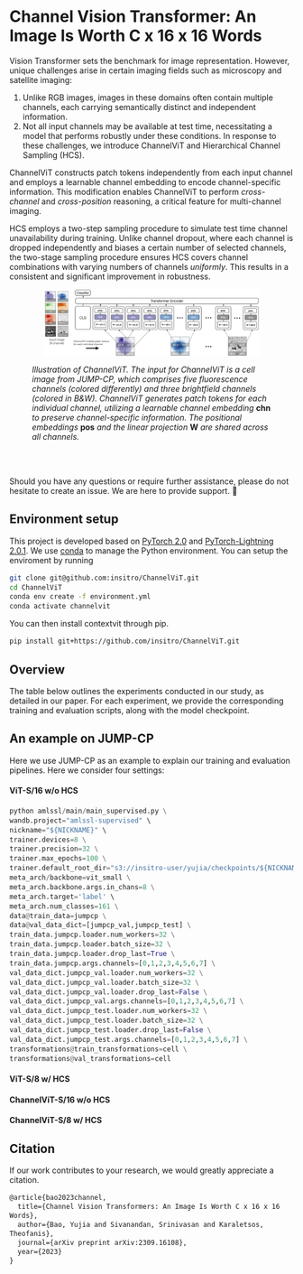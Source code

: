 # Channel Vision Transformer: An Image Is Worth C x 16 x 16 Words

Vision Transformer sets the benchmark for image representation. However, unique challenges arise in certain imaging fields such as microscopy and satellite imaging:

1. Unlike RGB images, images in these domains often contain multiple channels, each carrying semantically distinct and independent information.
2. Not all input channels may be available at test time, necessitating a model that performs robustly under these conditions.
In response to these challenges, we introduce ChannelViT and Hierarchical Channel Sampling (HCS).

ChannelViT constructs patch tokens independently from each input channel and employs a learnable channel embedding to encode channel-specific information. This modification enables ChannelViT to perform *cross-channel* and *cross-position* reasoning, a critical feature for multi-channel imaging.

HCS employs a two-step sampling procedure to simulate test time channel unavailability during training. Unlike channel dropout, where each channel is dropped independently and biases a certain number of selected channels, the two-stage sampling procedure ensures HCS covers channel combinations with varying numbers of channels *uniformly*. This results in a consistent and significant improvement in robustness.

<figure>
  <p align="center">
  <img src="assets/channelvit.jpg" width=90% align="center" alt="my alt text"/>
  </p>
  <figcaption width=80%><em>
  Illustration of ChannelViT. The input for ChannelViT is a cell image from JUMP-CP, which comprises five fluorescence channels (colored differently) and three brightfield channels (colored in B&W). ChannelViT generates patch tokens for each individual channel, utilizing a learnable channel embedding </em><b>chn</b><em> to preserve channel-specific information. The positional embeddings </em><b>pos</b><em> and the linear projection </em><b>W</b><em> are shared across all channels.
  </em></figcaption>
</figure>
<br/>
<br/>

Should you have any questions or require further assistance, please do not hesitate to create an issue. We are here to provide support. 🤗


## Environment setup
This project is developed based on [PyTorch 2.0](https://pytorch.org) and [PyTorch-Lightning
2.0.1](https://www.pytorchlightning.ai/index.html).
We use [conda](https://docs.conda.io/en/latest/) to manage the Python environment. You
can setup the enviroment by running
```bash
git clone git@github.com:insitro/ChannelViT.git
cd ChannelViT
conda env create -f environment.yml
conda activate channelvit 
```
You can then install contextvit through pip.
```bash
pip install git+https://github.com/insitro/ChannelViT.git
```

## Overview
The table below outlines the experiments conducted in our study, as detailed in our paper. For each experiment, we provide the corresponding training and evaluation scripts, along with the model checkpoint.

## An example on JUMP-CP
Here we use JUMP-CP as an example to explain our training and evaluation pipelines. Here we consider four settings:

#### ViT-S/16 w/o HCS
```python
python amlssl/main/main_supervised.py \
wandb.project="amlssl-supervised" \
nickname="${NICKNAME}" \
trainer.devices=8 \
trainer.precision=32 \
trainer.max_epochs=100 \
trainer.default_root_dir="s3://insitro-user/yujia/checkpoints/${NICKNAME}" \
meta_arch/backbone=vit_small \
meta_arch.backbone.args.in_chans=8 \
meta_arch.target='label' \
meta_arch.num_classes=161 \
data@train_data=jumpcp \
data@val_data_dict=[jumpcp_val,jumpcp_test] \
train_data.jumpcp.loader.num_workers=32 \
train_data.jumpcp.loader.batch_size=32 \
train_data.jumpcp.loader.drop_last=True \
train_data.jumpcp.args.channels=[0,1,2,3,4,5,6,7] \
val_data_dict.jumpcp_val.loader.num_workers=32 \
val_data_dict.jumpcp_val.loader.batch_size=32 \
val_data_dict.jumpcp_val.loader.drop_last=False \
val_data_dict.jumpcp_val.args.channels=[0,1,2,3,4,5,6,7] \
val_data_dict.jumpcp_test.loader.num_workers=32 \
val_data_dict.jumpcp_test.loader.batch_size=32 \
val_data_dict.jumpcp_test.loader.drop_last=False \
val_data_dict.jumpcp_test.args.channels=[0,1,2,3,4,5,6,7] \
transformations@train_transformations=cell \
transformations@val_transformations=cell
```
#### ViT-S/8 w/ HCS
#### ChannelViT-S/16 w/o HCS
#### ChannelViT-S/8 w/ HCS


## Citation

If our work contributes to your research, we would greatly appreciate a citation.

```
@article{bao2023channel,
  title={Channel Vision Transformers: An Image Is Worth C x 16 x 16 Words},
  author={Bao, Yujia and Sivanandan, Srinivasan and Karaletsos, Theofanis},
  journal={arXiv preprint arXiv:2309.16108},
  year={2023}
}
```
